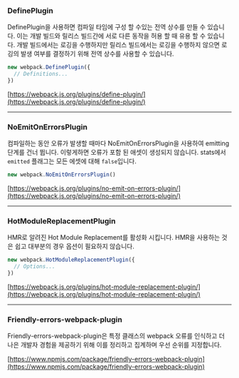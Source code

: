 
### **DefinePlugin**
DefinePlugin을 사용하면 컴파일 타임에 구성 할 수있는 전역 상수를 만들 수 있습니다. 이는 개발 빌드와 릴리스 빌드간에 서로 다른 동작을 허용 할 때 유용 할 수 있습니다. 개발 빌드에서는 로깅을 수행하지만 릴리스 빌드에서는 로깅을 수행하지 않으면 로깅의 발생 여부를 결정하기 위해 전역 상수를 사용할 수 있습니다.

``` javascript
new webpack.DefinePlugin({
  // Definitions...
})
```
[https://webpack.js.org/plugins/define-plugin/](https://webpack.js.org/plugins/define-plugin/)


----------


### **NoEmitOnErrorsPlugin**
컴파일하는 동안 오류가 발생할 때마다 NoEmitOnErrorsPlugin을 사용하여 emitting 단계를 건너 뜁니다. 이렇게하면 오류가 포함 된 애셋이 생성되지 않습니다. stats에서 `emitted` 플래그는 모든 에셋에 대해 `false`입니다.

``` javascript
new webpack.NoEmitOnErrorsPlugin()
```
[https://webpack.js.org/plugins/no-emit-on-errors-plugin/](https://webpack.js.org/plugins/no-emit-on-errors-plugin/)


----------


### **HotModuleReplacementPlugin**
HMR로 알려진 Hot Module Replacement를 활성화 시킵니다.
HMR을 사용하는 것은 쉽고 대부분의 경우 옵션이 필요하지 않습니다.

``` javascript
new webpack.HotModuleReplacementPlugin({
  // Options...
})
```
[https://webpack.js.org/plugins/hot-module-replacement-plugin/](https://webpack.js.org/plugins/hot-module-replacement-plugin/)


----------



### **Friendly-errors-webpack-plugin**

Friendly-errors-webpack-plugin은 특정 클래스의 webpack 오류를 인식하고 더 나은 개발자 경험을 제공하기 위해 이를 정리하고 집계하며 우선 순위를 지정합니다.

[https://www.npmjs.com/package/friendly-errors-webpack-plugin](https://www.npmjs.com/package/friendly-errors-webpack-plugin)
